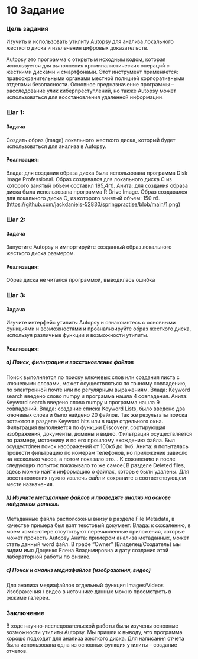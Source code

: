 # 10 Задание
### **Цель задания** 
Изучить и использовать утилиту Autopsy для анализа локального жесткого диска и извлечения цифровых доказательств.  

Autopsy это программа с открытым исходным кодом, которая используется для выполнения криминалистических операций с жесткими дисками и смартфонами. Этот инструмент применяется: правоохранительными органами местной полицией корпоративными отделами безопасности.
Основное предназначение программы – расследование улик киберпреступлений, но также Autopsy может использоваться для восстановления удаленной информации.
### **Шаг 1:**
#### **Задача**
Создать образ (image) локального жесткого диска, который будет использоваться для анализа в Autopsy.
#### **Реализация:** 
Влада: для создания образа диска была использована программа Disk Image Professional. Образ создавался для локального диска С из которого занятый объем составил 195,4гб.
Анита: для создания образа диска была использована программа R Drive Image. Образ создавался для локального диска С, из которого занятый объем: 150 гб. (https://github.com/jackdaniels-52830/springpractise/blob/main/1.png)
### **Шаг 2:**
#### **Задача**
Запустите Autopsy и импортируйте созданный образ локального жесткого диска размером.
#### **Реализация:**
Образ диска не читался программой, выводилась ошибка
### **Шаг 3:**
#### **Задача**
Изучите интерфейс утилиты Autopsy и ознакомьтесь с основными функциями и возможностями и проанализируйте образ жесткого диска, используя различные функции и возможности утилиты.
#### **Реализация:**
##### a)	Поиск, фильтрация и восстановление файлов
Поиск выполняется по поиску ключевых слов или создания листа с ключевыми словами, может осуществляться по точному совпадению, по электронной почте или по регулярным выражениям.
Влада: Keyword search введено слово numpy и программа нашла 4 совпадения.
Анита: Keyword search введено слово numpy и программа нашла 9 совпадений.
Влада: создание списка Keyword Lists, было введено два ключевых слова и было найдено 20 файлов.
Так же результаты поиска остаются в разделе Keyword hits или в виде отдельного окна.
Фильтрация выполняется по функции Discovery, сортирующая изображения, документы, домены и видео. Фильтрация осуществляется по размеру, источнику и по его прошлому вхождению файла. 
Был осущестdлен поиск изображений от 100кб до 1мб.
Анита: я попыталась провести фильтрацию по номерам телефонов, но приложение зависло на несколько часов, а потом показало это… К сожалению и после  следующих попыток показывало то же самое(
В разделе Deleted files, здесь можно найти информацию о файлах, которые были удалены. Для восстановления нужно извлечь файл и сохраните в соответствующем месте назначения.
##### b)	Изучите метаданные файлов и проведите анализ на основе найденных данных.
Метаданные файла расположены внизу в разделе File Metadata, в качестве примера был взят текстовый документ.
Влада: к сожалению, в моем компьютере отсутствуют перечисленные приложения, которые может прочесть Autopsy
Анита: примером анализа метаданных, может стать данный word файл. В графе “Owner” (Владелец/Создатель) мы видим имя Доценко Елена Владимировна и дату создания  этой лабораторной работы по физике. 
##### c)	Поиск и анализ медиафайлов (изображения, видео)
Для анализа медиафайлов отдельный функция Images/Videos
Изображения / видео в источнике данных можно просмотреть в режиме галереи.
### **Заключение**
В ходе научно-исследовательской работы были изучены основные возможности утилиты Autopsy. Мы пришли к выводу, что программа хорошо подходит для анализа жесткого диска.
Для написания отчета была использована одна из основных функция утилиты – создание отчетов. 

